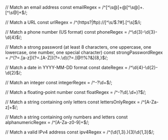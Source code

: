 // Match an email address
const emailRegex = /^[^\s@]+@[^\s@]+.[^\s@]+$/;

// Match a URL
const urlRegex = /^(https?|ftp)://[^\s/$.?#].[^\s]$/i;

// Match a phone number (US format)
const phoneRegex = /^\d{3}-\d{3}-\d{4}$/;

// Match a strong password (at least 8 characters, one uppercase, one lowercase, one number, one special character)
const strongPasswordRegex = /^(?=.[a-z])(?=.[A-Z])(?=.\d)(?=.[@$!%?&])[A-Za-z\d@$!%?&]{8,}$/;

// Match a date in YYYY-MM-DD format
const dateRegex = /^\d{4}-\d{2}-\d{2}$/;

// Match an integer
const integerRegex = /^-?\d+$/;

// Match a floating-point number
const floatRegex = /^-?\d(.\d+)?$/;

// Match a string containing only letters
const lettersOnlyRegex = /^[A-Za-z]+$/;

// Match a string containing only numbers and letters
const alphanumericRegex = /^[A-Za-z0-9]+$/;

// Match a valid IPv4 address
const ipv4Regex = /^(\d{1,3}.){3}\d{1,3}$/;